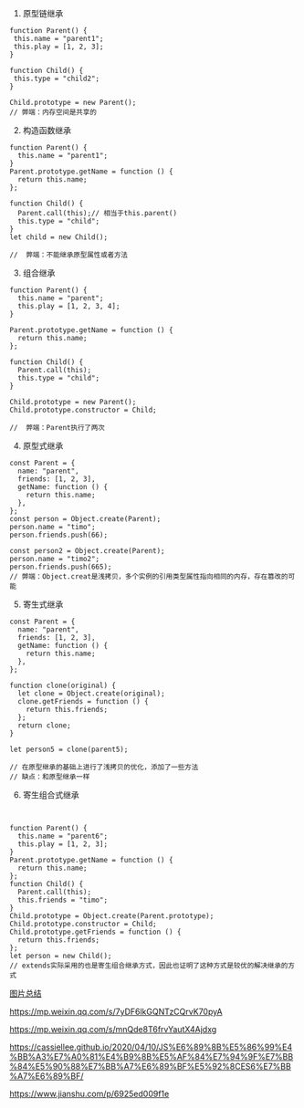 1.  原型链继承
 ```
function Parent() {
  this.name = "parent1";
  this.play = [1, 2, 3];
}

function Child() {
  this.type = "child2";
}

Child.prototype = new Parent();
// 弊端：内存空间是共享的
```
2. 构造函数继承
```
function Parent() {
  this.name = "parent1";
}
Parent.prototype.getName = function () {
  return this.name;
};

function Child() {
  Parent.call(this);// 相当于this.parent()
  this.type = "child";
}
let child = new Child();

//  弊端：不能继承原型属性或者方法
```
3. 组合继承
```
function Parent() {
  this.name = "parent";
  this.play = [1, 2, 3, 4];
}

Parent.prototype.getName = function () {
  return this.name;
};

function Child() {
  Parent.call(this);
  this.type = "child";
}

Child.prototype = new Parent();
Child.prototype.constructor = Child;

//  弊端：Parent执行了两次
```
4. 原型式继承
```
const Parent = {
  name: "parent",
  friends: [1, 2, 3],
  getName: function () {
    return this.name;
  },
};
const person = Object.create(Parent);
person.name = "timo";
person.friends.push(66);

const person2 = Object.create(Parent);
person.name = "timo2";
person.friends.push(665);
// 弊端：Object.creat是浅拷贝，多个实例的引用类型属性指向相同的内存，存在篡改的可能
```
5. 寄生式继承
```
const Parent = {
  name: "parent",
  friends: [1, 2, 3],
  getName: function () {
    return this.name;
  },
};

function clone(original) {
  let clone = Object.create(original);
  clone.getFriends = function () {
    return this.friends;
  };
  return clone;
}

let person5 = clone(parent5);

// 在原型继承的基础上进行了浅拷贝的优化，添加了一些方法
// 缺点：和原型继承一样
```
6. 寄生组合式继承
```


function Parent() {
  this.name = "parent6";
  this.play = [1, 2, 3];
}
Parent.prototype.getName = function () {
  return this.name;
};
function Child() {
  Parent.call(this);
  this.friends = "timo";
}
Child.prototype = Object.create(Parent.prototype);
Child.prototype.constructor = Child;
Child.prototype.getFriends = function () {
  return this.friends;
};
let person = new Child();
// extends实际采用的也是寄生组合继承方式，因此也证明了这种方式是较优的解决继承的方式
```
[图片总结](https://mmbiz.qpic.cn/mmbiz_png/gH31uF9VIibSPnibW7Mr5w4lh1DtxTGmQM5vfcIEv1t5TeMaXiaFicqhxr1bUYqeicw0Uebiciaiavkib0zIacDVAg3LM1g/640?wx_fmt=png&tp=webp&wxfrom=5&wx_lazy=1&wx_co=1)

https://mp.weixin.qq.com/s/7yDF6lkGQNTzCQrvK70pyA    

https://mp.weixin.qq.com/s/mnQde8T6frvYautX4Ajdxg   

https://cassiellee.github.io/2020/04/10/JS%E6%89%8B%E5%86%99%E4%BB%A3%E7%A0%81%E4%B9%8B%E5%AF%84%E7%94%9F%E7%BB%84%E5%90%88%E7%BB%A7%E6%89%BF%E5%92%8CES6%E7%BB%A7%E6%89%BF/   

https://www.jianshu.com/p/6925ed009f1e
